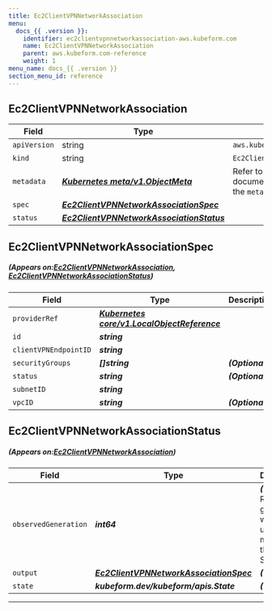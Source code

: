 ```yaml
---
title: Ec2ClientVPNNetworkAssociation
menu:
  docs_{{ .version }}:
    identifier: ec2clientvpnnetworkassociation-aws.kubeform.com
    name: Ec2ClientVPNNetworkAssociation
    parent: aws.kubeform.com-reference
    weight: 1
menu_name: docs_{{ .version }}
section_menu_id: reference
---
```


## Ec2ClientVPNNetworkAssociation
| Field | Type | Description |
| ------ | ----- | ----------- |
| `apiVersion` | string | `aws.kubeform.com/v1alpha1` |
|    `kind` | string | `Ec2ClientVPNNetworkAssociation` |
| `metadata` | ***[Kubernetes meta/v1.ObjectMeta](https://kubernetes.io/docs/reference/generated/kubernetes-api/v1.13/#objectmeta-v1-meta)***|Refer to the Kubernetes API documentation for the fields of the `metadata` field.|
| `spec` | ***[Ec2ClientVPNNetworkAssociationSpec](#Ec2ClientVPNNetworkAssociationSpec)***||
| `status` | ***[Ec2ClientVPNNetworkAssociationStatus](#Ec2ClientVPNNetworkAssociationStatus)***||
## Ec2ClientVPNNetworkAssociationSpec
##### (Appears on:[Ec2ClientVPNNetworkAssociation](#Ec2ClientVPNNetworkAssociation), [Ec2ClientVPNNetworkAssociationStatus](#Ec2ClientVPNNetworkAssociationStatus))
| Field | Type | Description |
| ------ | ----- | ----------- |
| `providerRef` | ***[Kubernetes core/v1.LocalObjectReference](https://kubernetes.io/docs/reference/generated/kubernetes-api/v1.13/#localobjectreference-v1-core)***||
| `id` | ***string***||
| `clientVPNEndpointID` | ***string***||
| `securityGroups` | ***[]string***| ***(Optional)*** |
| `status` | ***string***| ***(Optional)*** |
| `subnetID` | ***string***||
| `vpcID` | ***string***| ***(Optional)*** |
## Ec2ClientVPNNetworkAssociationStatus
##### (Appears on:[Ec2ClientVPNNetworkAssociation](#Ec2ClientVPNNetworkAssociation))
| Field | Type | Description |
| ------ | ----- | ----------- |
| `observedGeneration` | ***int64***| ***(Optional)*** Resource generation, which is updated on mutation by the API Server.|
| `output` | ***[Ec2ClientVPNNetworkAssociationSpec](#Ec2ClientVPNNetworkAssociationSpec)***| ***(Optional)*** |
| `state` | ***kubeform.dev/kubeform/apis.State***| ***(Optional)*** |
---
